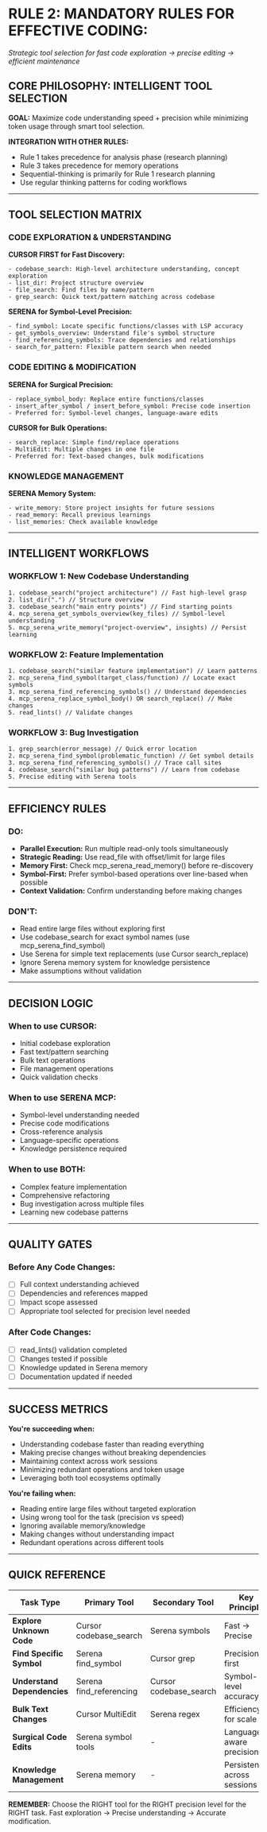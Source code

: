 # RULE 2: MANDATORY RULES FOR EFFECTIVE CODING:

*Strategic tool selection for fast code exploration → precise editing → efficient maintenance*

## CORE PHILOSOPHY: INTELLIGENT TOOL SELECTION

**GOAL:** Maximize code understanding speed + precision while minimizing token usage through smart tool selection.

**INTEGRATION WITH OTHER RULES:**
- Rule 1 takes precedence for analysis phase (research planning)
- Rule 3 takes precedence for memory operations
- Sequential-thinking is primarily for Rule 1 research planning
- Use regular thinking patterns for coding workflows

---

## TOOL SELECTION MATRIX

### CODE EXPLORATION & UNDERSTANDING

**CURSOR FIRST for Fast Discovery:**
```
- codebase_search: High-level architecture understanding, concept exploration
- list_dir: Project structure overview
- file_search: Find files by name/pattern
- grep_search: Quick text/pattern matching across codebase
```

**SERENA for Symbol-Level Precision:**
```
- find_symbol: Locate specific functions/classes with LSP accuracy
- get_symbols_overview: Understand file's symbol structure
- find_referencing_symbols: Trace dependencies and relationships
- search_for_pattern: Flexible pattern search when needed
```

### CODE EDITING & MODIFICATION

**SERENA for Surgical Precision:**
```
- replace_symbol_body: Replace entire functions/classes
- insert_after_symbol / insert_before_symbol: Precise code insertion
- Preferred for: Symbol-level changes, language-aware edits
```

**CURSOR for Bulk Operations:**
```
- search_replace: Simple find/replace operations
- MultiEdit: Multiple changes in one file
- Preferred for: Text-based changes, bulk modifications
```

### KNOWLEDGE MANAGEMENT

**SERENA Memory System:**
```
- write_memory: Store project insights for future sessions
- read_memory: Recall previous learnings
- list_memories: Check available knowledge
```

---

## INTELLIGENT WORKFLOWS

### WORKFLOW 1: New Codebase Understanding
```
1. codebase_search("project architecture") // Fast high-level grasp
2. list_dir(".") // Structure overview  
3. codebase_search("main entry points") // Find starting points
4. mcp_serena_get_symbols_overview(key_files) // Symbol-level understanding
5. mcp_serena_write_memory("project-overview", insights) // Persist learning
```

### WORKFLOW 2: Feature Implementation
```
1. codebase_search("similar feature implementation") // Learn patterns
2. mcp_serena_find_symbol(target_class/function) // Locate exact symbols
3. mcp_serena_find_referencing_symbols() // Understand dependencies  
4. mcp_serena_replace_symbol_body() OR search_replace() // Make changes
5. read_lints() // Validate changes
```

### WORKFLOW 3: Bug Investigation
```
1. grep_search(error_message) // Quick error location
2. mcp_serena_find_symbol(problematic_function) // Get symbol details
3. mcp_serena_find_referencing_symbols() // Trace call sites
4. codebase_search("similar bug patterns") // Learn from codebase
5. Precise editing with Serena tools
```

---

## EFFICIENCY RULES

### DO:
- **Parallel Execution:** Run multiple read-only tools simultaneously
- **Strategic Reading:** Use read_file with offset/limit for large files
- **Memory First:** Check mcp_serena_read_memory() before re-discovery
- **Symbol-First:** Prefer symbol-based operations over line-based when possible
- **Context Validation:** Confirm understanding before making changes

### DON'T:
- Read entire large files without exploring first
- Use codebase_search for exact symbol names (use mcp_serena_find_symbol)
- Use Serena for simple text replacements (use Cursor search_replace)
- Ignore Serena memory system for knowledge persistence
- Make assumptions without validation

---

## DECISION LOGIC

### **When to use CURSOR:**
- Initial codebase exploration
- Fast text/pattern searching  
- Bulk text operations
- File management operations
- Quick validation checks

### **When to use SERENA MCP:**
- Symbol-level understanding needed
- Precise code modifications
- Cross-reference analysis
- Language-specific operations
- Knowledge persistence required

### **When to use BOTH:**
- Complex feature implementation
- Comprehensive refactoring
- Bug investigation across multiple files
- Learning new codebase patterns

---

## QUALITY GATES

### **Before Any Code Changes:**
- [ ] Full context understanding achieved
- [ ] Dependencies and references mapped
- [ ] Impact scope assessed
- [ ] Appropriate tool selected for precision level needed

### **After Code Changes:**
- [ ] read_lints() validation completed
- [ ] Changes tested if possible
- [ ] Knowledge updated in Serena memory
- [ ] Documentation updated if needed

---

## SUCCESS METRICS

**You're succeeding when:**
- Understanding codebase faster than reading everything
- Making precise changes without breaking dependencies
- Maintaining context across work sessions
- Minimizing redundant operations and token usage
- Leveraging both tool ecosystems optimally

**You're failing when:**
- Reading entire large files without targeted exploration
- Using wrong tool for the task (precision vs speed)
- Ignoring available memory/knowledge
- Making changes without understanding impact
- Redundant operations across different tools

---

## QUICK REFERENCE

| Task Type | Primary Tool | Secondary Tool | Key Principle |
|-----------|--------------|----------------|---------------|
| **Explore Unknown Code** | Cursor codebase_search | Serena symbols | Fast → Precise |
| **Find Specific Symbol** | Serena find_symbol | Cursor grep | Precision first |
| **Understand Dependencies** | Serena find_referencing | Cursor codebase_search | Symbol-level accuracy |
| **Bulk Text Changes** | Cursor MultiEdit | Serena regex | Efficiency for scale |
| **Surgical Code Edits** | Serena symbol tools | - | Language-aware precision |
| **Knowledge Management** | Serena memory | - | Persistence across sessions |

**REMEMBER:** Choose the RIGHT tool for the RIGHT precision level for the RIGHT task. Fast exploration → Precise understanding → Accurate modification.
